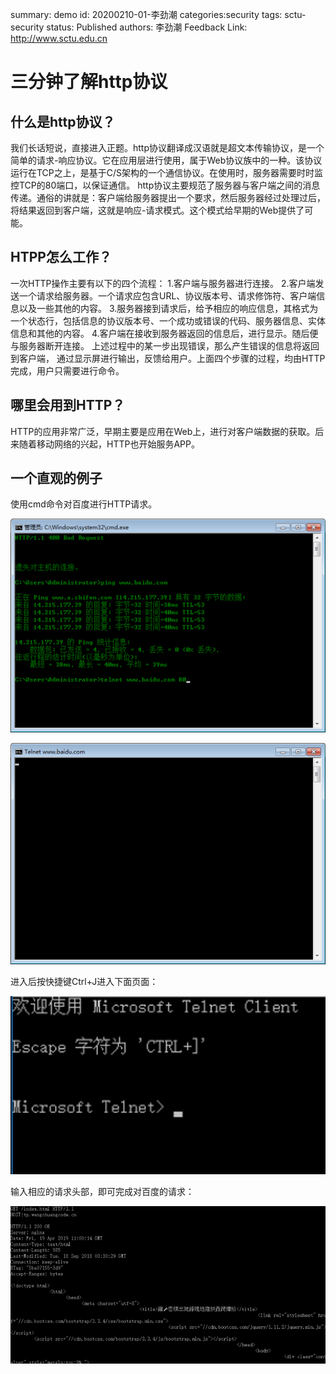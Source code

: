 summary: demo
id: 20200210-01-李劲潮
categories:security
tags: sctu-security
status: Published
authors: 李劲潮
Feedback Link: http://www.sctu.edu.cn

# 三分钟了解http协议

## 什么是http协议？

我们长话短说，直接进入正题。http协议翻译成汉语就是超文本传输协议，是一个简单的请求-响应协议。它在应用层进行使用，属于Web协议族中的一种。该协议运行在TCP之上，是基于C/S架构的一个通信协议。在使用时，服务器需要时时监控TCP的80端口，以保证通信。
http协议主要规范了服务器与客户端之间的消息传递。通俗的讲就是：客户端给服务器提出一个要求，然后服务器经过处理过后，将结果返回到客户端，这就是响应-请求模式。这个模式给早期的Web提供了可能。

## HTPP怎么工作？

一次HTTP操作主要有以下的四个流程：
1.客户端与服务器进行连接。
2.客户端发送一个请求给服务器。一个请求应包含URL、协议版本号、请求修饰符、客户端信息以及一些其他的内容。
3.服务器接到请求后，给予相应的响应信息，其格式为一个状态行，包括信息的协议版本号、一个成功或错误的代码、服务器信息、实体信息和其他的内容。
4.客户端在接收到服务器返回的信息后，进行显示。随后便与服务器断开连接。
上述过程中的某一步出现错误，那么产生错误的信息将返回到客户端， 通过显示屏进行输出，反馈给用户。上面四个步骤的过程，均由HTTP完成，用户只需要进行命令。


## 哪里会用到HTTP？

HTTP的应用非常广泛，早期主要是应用在Web上，进行对客户端数据的获取。后来随着移动网络的兴起，HTTP也开始服务APP。

## 一个直观的例子

使用cmd命令对百度进行HTTP请求。

![](assets/20200210-01-李劲潮-1.png)

![](assets/20200210-01-李劲潮-2.png)

进入后按快捷键Ctrl+J进入下面页面：

![](assets/20200210-01-李劲潮-3.png)

输入相应的请求头部，即可完成对百度的请求：

![](assets/20200210-01-李劲潮-4.png)
